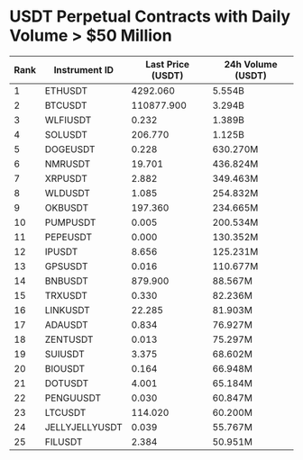 # USDT Perpetual Contracts with Daily Volume > $50 Million

| Rank | Instrument ID | Last Price (USDT) | 24h Volume (USDT) |
|------|---------------|-------------------|-------------------|
| 1 | ETHUSDT | 4292.060 | 5.554B |
| 2 | BTCUSDT | 110877.900 | 3.294B |
| 3 | WLFIUSDT | 0.232 | 1.389B |
| 4 | SOLUSDT | 206.770 | 1.125B |
| 5 | DOGEUSDT | 0.228 | 630.270M |
| 6 | NMRUSDT | 19.701 | 436.824M |
| 7 | XRPUSDT | 2.882 | 349.463M |
| 8 | WLDUSDT | 1.085 | 254.832M |
| 9 | OKBUSDT | 197.360 | 234.665M |
| 10 | PUMPUSDT | 0.005 | 200.534M |
| 11 | PEPEUSDT | 0.000 | 130.352M |
| 12 | IPUSDT | 8.656 | 125.231M |
| 13 | GPSUSDT | 0.016 | 110.677M |
| 14 | BNBUSDT | 879.900 | 88.567M |
| 15 | TRXUSDT | 0.330 | 82.236M |
| 16 | LINKUSDT | 22.285 | 81.903M |
| 17 | ADAUSDT | 0.834 | 76.927M |
| 18 | ZENTUSDT | 0.013 | 75.297M |
| 19 | SUIUSDT | 3.375 | 68.602M |
| 20 | BIOUSDT | 0.164 | 66.948M |
| 21 | DOTUSDT | 4.001 | 65.184M |
| 22 | PENGUUSDT | 0.030 | 60.847M |
| 23 | LTCUSDT | 114.020 | 60.200M |
| 24 | JELLYJELLYUSDT | 0.039 | 55.767M |
| 25 | FILUSDT | 2.384 | 50.951M |
